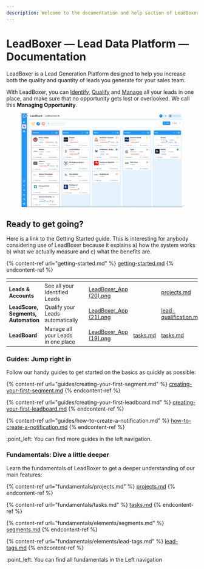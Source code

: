 ```yaml
---
description: Welcome to the documentation and help section of LeadBoxer
---
```


# LeadBoxer — Lead Data Platform —Documentation

LeadBoxer is a Lead Generation Platform designed to help you increase both the quality and quantity of leads you generate for your sales team.

With LeadBoxer, you can [Identify](solutions/lead-identification.md), [Qualify](solutions/lead-qualification.md) and [Manage](solutions/lead-managment.md) all your leads in one place, and make sure that no opportunity gets lost or overlooked. We call this **Managing Opportunity**.

<figure><img src=".gitbook/assets/LeadBoxer_App (19).png" alt=""><figcaption></figcaption></figure>

## Ready to get going?

Here is a link to the Getting Started guide. This is interesting for anybody considering use of LeadBoxer because it explains a) how the system works b) what we actually measure and c) what the benefits are.

{% content-ref url="getting-started.md" %}
[getting-started.md](getting-started.md)
{% endcontent-ref %}

<table data-column-title-hidden data-view="cards" data-full-width="true"><thead><tr><th></th><th></th><th data-hidden></th><th data-hidden data-card-cover data-type="files"></th><th data-hidden data-type="content-ref"></th><th data-hidden data-card-target data-type="content-ref"></th></tr></thead><tbody><tr><td><strong>Leads &#x26; Accounts</strong></td><td>See all your Identified Leads</td><td></td><td><a href=".gitbook/assets/LeadBoxer_App (20).png">LeadBoxer_App (20).png</a></td><td></td><td><a href="fundamentals/projects.md">projects.md</a></td></tr><tr><td><strong>LeadScore, Segments, Automation</strong></td><td>Qualify your Leads automatically </td><td></td><td><a href=".gitbook/assets/LeadBoxer_App (21).png">LeadBoxer_App (21).png</a></td><td></td><td><a href="solutions/lead-qualification.md">lead-qualification.md</a></td></tr><tr><td><strong>LeadBoard</strong></td><td>Manage all your Leads in one place</td><td></td><td><a href=".gitbook/assets/LeadBoxer_App (19).png">LeadBoxer_App (19).png</a></td><td><a href="fundamentals/tasks.md">tasks.md</a></td><td><a href="fundamentals/tasks.md">tasks.md</a></td></tr></tbody></table>

### Guides: Jump right in

Follow our handy guides to get started on the basics as quickly as possible:

{% content-ref url="guides/creating-your-first-segment.md" %}
[creating-your-first-segment.md](guides/creating-your-first-segment.md)
{% endcontent-ref %}

{% content-ref url="guides/creating-your-first-leadboard.md" %}
[creating-your-first-leadboard.md](guides/creating-your-first-leadboard.md)
{% endcontent-ref %}

{% content-ref url="guides/how-to-create-a-notification.md" %}
[how-to-create-a-notification.md](guides/how-to-create-a-notification.md)
{% endcontent-ref %}

:point\_left: You can find more guides in the left navigation.

### Fundamentals: Dive a little deeper

Learn the fundamentals of LeadBoxer to get a deeper understanding of our main features:

{% content-ref url="fundamentals/projects.md" %}
[projects.md](fundamentals/projects.md)
{% endcontent-ref %}

{% content-ref url="fundamentals/tasks.md" %}
[tasks.md](fundamentals/tasks.md)
{% endcontent-ref %}

{% content-ref url="fundamentals/elements/segments.md" %}
[segments.md](fundamentals/elements/segments.md)
{% endcontent-ref %}

{% content-ref url="fundamentals/elements/lead-tags.md" %}
[lead-tags.md](fundamentals/elements/lead-tags.md)
{% endcontent-ref %}

:point\_left: You can find all fundamentals in the Left navigation&#x20;

